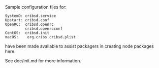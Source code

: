 Sample configuration files for:
```
SystemD: cribsd.service
Upstart: cribsd.conf
OpenRC:  cribsd.openrc
         cribsd.openrcconf
CentOS:  cribsd.init
macOS:    org.cribs.cribsd.plist
```
have been made available to assist packagers in creating node packages here.

See doc/init.md for more information.
